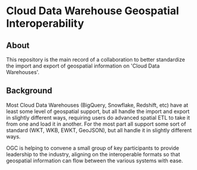 # Cloud Data Warehouse Geospatial Interoperability

## About

This repository is the main record of a collaboration to better standardize the import and export of geospatial information on 'Cloud Data Warehouses'.

## Background

Most Cloud Data Warehouses (BigQuery, Snowflake, Redshift, etc) have at least some level of geospatial support, but all handle the import and export 
in slightly different ways, requiring users do advanced spatial ETL to take it from one and load it in another. For the most part all support some 
sort of standard (WKT, WKB, EWKT, GeoJSON), but all handle it in slightly different ways. 

OGC is helping to convene a small group of key participants to provide leadership to the industry, aligning on the interoperable formats so that 
geospatial information can flow between the various systems with ease.
